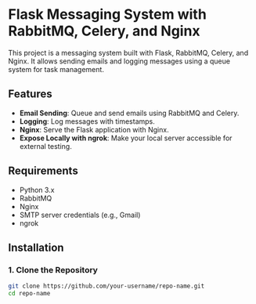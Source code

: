 # Flask Messaging System with RabbitMQ, Celery, and Nginx

This project is a messaging system built with Flask, RabbitMQ, Celery, and Nginx. It allows sending emails and logging messages using a queue system for task management.

## Features

- **Email Sending**: Queue and send emails using RabbitMQ and Celery.
- **Logging**: Log messages with timestamps.
- **Nginx**: Serve the Flask application with Nginx.
- **Expose Locally with ngrok**: Make your local server accessible for external testing.

## Requirements

- Python 3.x
- RabbitMQ
- Nginx
- SMTP server credentials (e.g., Gmail)
- ngrok

## Installation

### 1. Clone the Repository

```bash
git clone https://github.com/your-username/repo-name.git
cd repo-name
```